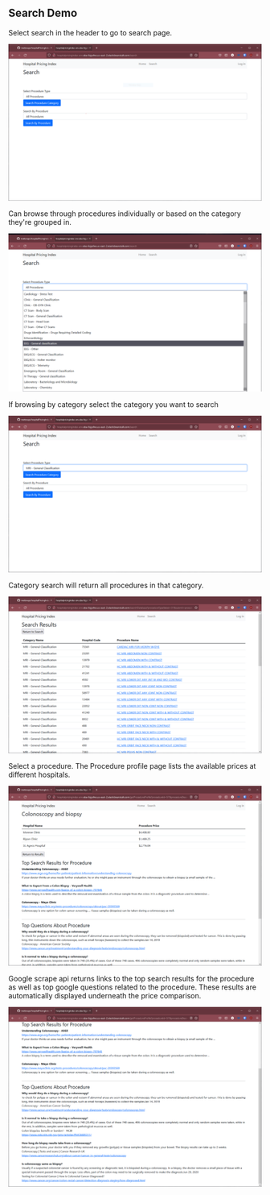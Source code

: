 ## Search Demo

Select search in the header to go to search page.

![Search1](DesignDocuments/ScreenShot/Search.png)

Can browse through procedures individually or based on the category they're grouped in.

![Search2](DesignDocuments/ScreenShot/Search2.png)

If browsing by category select the category you want to search 

![Search3](DesignDocuments/ScreenShot/Search3.png)

Category search will return all procedures in that category.

![Result1](DesignDocuments/ScreenShot/Results1.png)

Select a procedure. The Procedure profile page lists the available prices
at different hospitals.

![Resualt2](DesignDocuments/ScreenShot/Results2.png)

Google scrape api returns links to the top search results for the procedure
as well as top google questions related to the procedure. These results are 
automatically displayed underneath the price comparison.

![Result3](DesignDocuments/ScreenShot/Results3.png)